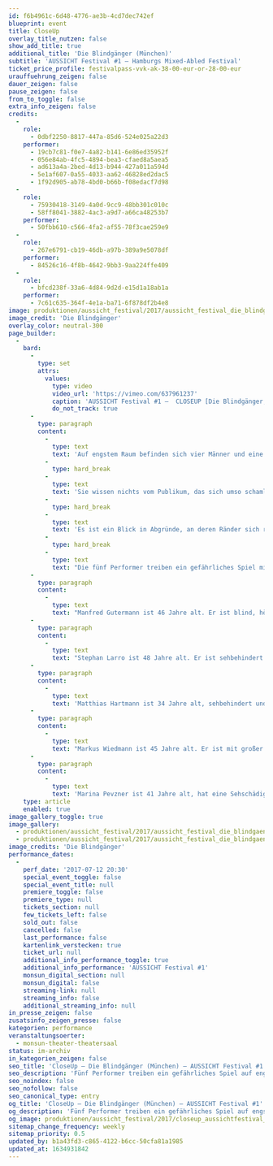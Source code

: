 ```yaml
---
id: f6b4961c-6d48-4776-ae3b-4cd7dec742ef
blueprint: event
title: CloseUp
overlay_title_nutzen: false
show_add_title: true
additional_title: 'Die Blindgänger (München)'
subtitle: 'AUSSICHT Festival #1 – Hamburgs Mixed-Abled Festival'
ticket_price_profile: festivalpass-vvk-ak-38-00-eur-or-28-00-eur
urauffuehrung_zeigen: false
dauer_zeigen: false
pause_zeigen: false
from_to_toggle: false
extra_info_zeigen: false
credits:
  -
    role:
      - 0dbf2250-8817-447a-85d6-524e025a22d3
    performer:
      - 19cb7c81-f0e7-4a82-b141-6e86ed35952f
      - 056e84ab-4fc5-4894-bea3-cfaed8a5aea5
      - ad613a4a-2bed-4d13-b944-427a011a594d
      - 5e1af607-0a55-4033-aa62-46828ed2dac5
      - 1f92d905-ab78-4bd0-b66b-f08edacf7d98
  -
    role:
      - 75930418-3149-4a0d-9cc9-48bb301c010c
      - 58ff8041-3882-4ac3-a9d7-a66ca48253b7
    performer:
      - 50fbb610-c566-4fa2-af55-78f3cae259e9
  -
    role:
      - 267e6791-cb19-46db-a97b-389a9e5078df
    performer:
      - 84526c16-4f8b-4642-9bb3-9aa224ffe409
  -
    role:
      - bfcd238f-33a6-4d84-9d2d-e15d1a18ab1a
    performer:
      - 7c61c635-364f-4e1a-ba71-6f878df2b4e8
image: produktionen/aussicht_festival/2017/aussicht_festival_die_blindgaenger_02.jpg
image_credit: 'Die Blindgänger'
overlay_color: neutral-300
page_builder:
  -
    bard:
      -
        type: set
        attrs:
          values:
            type: video
            video_url: 'https://vimeo.com/637961237'
            caption: 'AUSSICHT Festival #1 –  CLOSEUP [Die Blindgänger, München]'
            do_not_track: true
      -
        type: paragraph
        content:
          -
            type: text
            text: 'Auf engstem Raum befinden sich vier Männer und eine Frau. Nennen wir den Raum eine Wohnküche. Nennen wir die vier Männer und die eine Frau eine Wohngruppe.'
          -
            type: hard_break
          -
            type: text
            text: 'Sie wissen nichts vom Publikum, das sich umso schamloser Einblick verschaffen kann in den unverstellten Alltag der Fünf.'
          -
            type: hard_break
          -
            type: text
            text: 'Es ist ein Blick in Abgründe, an deren Ränder sich retardierende Harmlosigkeiten abspielen im Schutz eines Raums. Der Raum zieht die Blicke an sich, zumal, wenn sich die Mitbewohner als Behinderte erweisen. Jeder Ortswechsel ist eine Grenzüberschreitung, eine Befreiung auf Kosten des Vertrauten. Es gibt Momente des Glücks. Es gibt Momente des Risikos.'
          -
            type: hard_break
          -
            type: text
            text: "Die fünf Performer treiben ein gefährliches Spiel mit dem Raum, loten ihn aus. Untersuchen. Und müssen erfahren wie eng Freiheit und Unfreiheit beieinander liegen. Wie es ausgeht, weiß keiner.\_"
      -
        type: paragraph
        content:
          -
            type: text
            text: "Manfred Gutermann ist 46 Jahre alt. Er ist blind, hörgeschädigt und lernbehindert. Er besucht die Werkstattmanufaktur der SWW in München. Neben der Schauspielerei arbeitet er noch als Keramiker. Seit 2004 arbeitet er regelmäßig im Theaterensemble. Er hat einen breiten und sehr professionellen Erfahrungsschatz im performativen Theater anzubieten. Aktuell ist er in Ingolstadt im Altstadttheater in der Produktion „Sinne“ engagiert.\_"
      -
        type: paragraph
        content:
          -
            type: text
            text: "Stephan Larro ist 48 Jahre alt. Er ist sehbehindert mit autistischen Zügen. Neben der Schauspielerei arbeitet er auch in der SWW Werkstattmanufaktur als Keramiker. Auch er hat sich seit 2004 regelmäßig mit professionellem Theaterspielen beschäftigt. Er war bei allen Produktionen der Blindgänger dabei und hat bereits erfolgreich in 3 Produktionen im Münchner Residenztheater mitgewirkt. Zusätzlich zur darstellenden Kunst malt Stephan mit Leidenschaft und gehörte 2016 zu den Preisträgern der Ausstellung „I Art my Office“.\_"
      -
        type: paragraph
        content:
          -
            type: text
            text: 'Matthias Hartmann ist 34 Jahre alt, sehbehindert und hat eine Intelligenzminderung. Er kam 2009 zu den Blindgängern dazu und hat sich seit dem auch zu einem professionellen Schauspieler entwickelt. Zusätzlich zur darstellenden Kunst hat er sich in den letzten Jahre auch viel mit Lyrik und der bilden Kunst auseinandergesetzt. So war er 2016 Preisträgern eines Literaturwettbewerbs der „Wortfinder“.'
      -
        type: paragraph
        content:
          -
            type: text
            text: "Markus Wiedmann ist 45 Jahre alt. Er ist mit großer Leidenschaft Musiker. Er hat viele Jahre bei den „Blinden Musiker München“ im Ensemble musiziert. Seit 2004 ist er auch als Schauspieler bei den Blindgängern tätig und bereichert die Theatergruppe durch sein musikalisches Talent. Er ist Mitglied des SWW Kammerchors, der seit letztem Jahr 2016 mit dem Uni Chor der LMU München zusammen arbeitet.\_"
      -
        type: paragraph
        content:
          -
            type: text
            text: 'Marina Pevzner ist 41 Jahre alt, hat eine Sehschädigung und arbeitet als Altenpflegerin in einer Seniorenresidenz in Taufkirchen in der Nähe von München. Seit 2005 spielt sie im Theaterensemble „Die Blindgänger“ mit. Ihre große Leidenschaft zum Theater hat sie all die Jahre motiviert sich regemäßig weiterzubilden, so dass sie sich zu einer großartigen, professionellen Schauspielerin entwickelt hat. 2015 war sie in zwei Produktionen im Residenztheater München bei der Reihe „Nachts und Nebenbei“ engagiert.'
    type: article
    enabled: true
image_gallery_toggle: true
image_gallery:
  - produktionen/aussicht_festival/2017/aussicht_festival_die_blindgaenger_01.jpg
  - produktionen/aussicht_festival/2017/aussicht_festival_die_blindgaenger_02.jpg
image_credits: 'Die Blindgänger'
performance_dates:
  -
    perf_date: '2017-07-12 20:30'
    special_event_toggle: false
    special_event_title: null
    premiere_toggle: false
    premiere_type: null
    tickets_section: null
    few_tickets_left: false
    sold_out: false
    cancelled: false
    last_performance: false
    kartenlink_verstecken: true
    ticket_url: null
    additional_info_performance_toggle: true
    additional_info_performance: 'AUSSICHT Festival #1'
    monsun_digital_section: null
    monsun_digital: false
    streaming-link: null
    streaming_info: false
    additional_streaming_info: null
in_presse_zeigen: false
zusatsinfo_zeigen_presse: false
kategorien: performance
veranstaltungsoerter:
  - monsun-theater-theatersaal
status: im-archiv
in_kategorien_zeigen: false
seo_title: 'CloseUp – Die Blindgänger (München) – AUSSICHT Festival #1'
seo_description: 'Fünf Performer treiben ein gefährliches Spiel auf engstem Raum, loten ihn aus. Und müssen erfahren wie eng Freiheit und Unfreiheit beieinander liegen.'
seo_noindex: false
seo_nofollow: false
seo_canonical_type: entry
og_title: 'CloseUp – Die Blindgänger (München) – AUSSICHT Festival #1'
og_description: 'Fünf Performer treiben ein gefährliches Spiel auf engstem Raum, loten ihn aus. Und müssen erfahren wie eng Freiheit und Unfreiheit beieinander liegen.'
og_image: produktionen/aussicht_festival/2017/closeup_aussichtfestival_social_media_image.jpg
sitemap_change_frequency: weekly
sitemap_priority: 0.5
updated_by: b1a43fd3-c865-4122-b6cc-50cfa81a1985
updated_at: 1634931842
---
```


